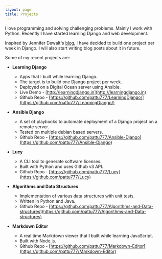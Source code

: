 ```yaml
---
layout: page
title: Projects
---
```


I love programming and solving challenging problems. Mainly I work with Python. Recently I have started learning Django and web development.

Inspired by Jennifer Dewalt's [blog](https://jenniferdewalt.com/), I have decided to build one project per week in Django. I will also start writing blog posts about it in future.

Some of my recent projects are:

* __Learning Django__

  * Apps that I built while learning Django.
  * The target is to build one Django project per week.
  * Deployed on a Digital Ocean server using Ansible.
  * Live Demo - [http://learningdjango.in](http://learningdjango.in)
  * Github Repo - [https://github.com/pattu777/LearningDjango/](https://github.com/pattu777/LearningDjango/)

* __Ansible Django__

  * A set of playbooks to automate deployment of a Django project on a remote server.
  * Tested on multiple debian based servers.
  * Github Repo - [https://github.com/pattu777/Ansible-Django](https://github.com/pattu777/Ansible-Django)

* __Lucy__

  * A CLI tool to generate software licenses.
  * Built with Python and uses Github v3 API.
  * Github Repo - [https://github.com/pattu777/Lucy](https://github.com/pattu777/Lucy)


* __Algorithms and Data Structures__

    * Implementation of various data structures with unit tests.
    * Written in Python and Java.
    * Github Repo - [https://github.com/pattu777/Algorithms-and-Data-structures](https://github.com/pattu777/Algorithms-and-Data-structures)

* __Markdown Editor__

  * A real time Markdown viewer that I built while learning JavaScript.
  * Built with Node.js.
  * Github Repo - [https://github.com/pattu777/Markdown-Editor](https://github.com/pattu777/Markdown-Editor)
